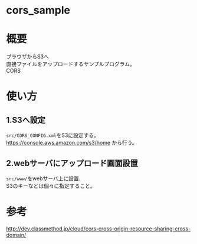 cors_sample
===========

# 概要

ブラウザからS3へ  
直接ファイルをアップロードするサンプルプログラム。  
CORS




# 使い方

## 1.S3へ設定

`src/CORS_CONFIG.xml`をS3に設定する。  
https://console.aws.amazon.com/s3/home
から行う。

## 2.webサーバにアップロード画面設置

`src/www/`をwebサーバ上に設置.  
S3のキーなどは個々に指定すること。


# 参考

http://dev.classmethod.jp/cloud/cors-cross-origin-resource-sharing-cross-domain/